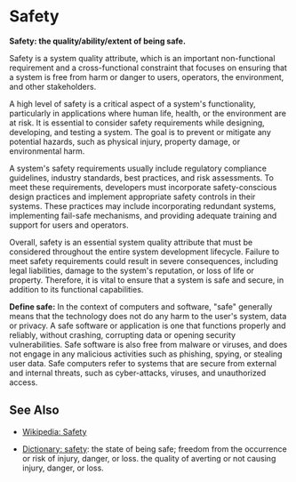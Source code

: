 # Safety

**Safety: the quality/ability/extent of being safe.**

<span data-chatgpt-prompt="explain safety (system quality attribute, cross-functional constraint, non-functional requirement)">

Safety is a system quality attribute, which is an important non-functional requirement and a cross-functional constraint that focuses on ensuring that a system is free from harm or danger to users, operators, the environment, and other stakeholders.

A high level of safety is a critical aspect of a system's functionality, particularly in applications where human life, health, or the environment are at risk. It is essential to consider safety requirements while designing, developing, and testing a system. The goal is to prevent or mitigate any potential hazards, such as physical injury, property damage, or environmental harm.

A system's safety requirements usually include regulatory compliance guidelines, industry standards, best practices, and risk assessments. To meet these requirements, developers must incorporate safety-conscious design practices and implement appropriate safety controls in their systems. These practices may include incorporating redundant systems, implementing fail-safe mechanisms, and providing adequate training and support for users and operators.

Overall, safety is an essential system quality attribute that must be considered throughout the entire system development lifecycle. Failure to meet safety requirements could result in severe consequences, including legal liabilities, damage to the system's reputation, or loss of life or property. Therefore, it is vital to ensure that a system is safe and secure, in addition to its functional capabilities.

</span>

**Define safe:** <span data-chatgpt-prompt="define safe (computers and software)">In the context of computers and software, "safe" generally means that the technology does not do any harm to the user's system, data or privacy. A safe software or application is one that functions properly and reliably, without crashing, corrupting data or opening security vulnerabilities. Safe software is also free from malware or viruses, and does not engage in any malicious activities such as phishing, spying, or stealing user data. Safe computers refer to systems that are secure from external and internal threats, such as cyber-attacks, viruses, and unauthorized access.</span>

## See Also

* [Wikipedia: Safety](https://wikipedia.org/wiki/Safety)

* [Dictionary: safety](https://www.dictionary.com/browse/safety): the state of being safe; freedom from the occurrence or risk of injury, danger, or loss. the quality of averting or not causing injury, danger, or loss.
